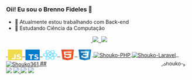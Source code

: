 ### Oii! Eu sou o Brenno Fideles 👋

- 🔭 Atualmente estou trabalhando com Back-end
- 🌱 Estudando Ciência da Computação
<div align="center">
  <a href="https://github.com/Shouko361">
  <img height="180em" src="https://github-readme-stats.vercel.app/api?username=Shouko361&show_icons=true&theme=dracula&include_all_commits=true&count_private=true"/>
  <img height="180em" src="https://github-readme-stats.vercel.app/api/top-langs/?username=Shouko361&layout=compact&langs_count=7&theme=dracula"/>
</div>  
<div style="display: inline_block"><br>
  <img align="center" alt="Shouko-Js" height="30" width="40" src="https://raw.githubusercontent.com/devicons/devicon/master/icons/javascript/javascript-plain.svg">
  <img align="center" alt="Shouko-Ts" height="30" width="40" src="https://raw.githubusercontent.com/devicons/devicon/master/icons/typescript/typescript-plain.svg">
  <img align="center" alt="Shouko-React" height="30" width="40" src="https://raw.githubusercontent.com/devicons/devicon/master/icons/react/react-original.svg">
  <img align="center" alt="Shouko-HTML" height="30" width="40" src="https://raw.githubusercontent.com/devicons/devicon/master/icons/html5/html5-original.svg">
  <img align="center" alt="Shouko-CSS" height="30" width="40" src="https://raw.githubusercontent.com/devicons/devicon/master/icons/css3/css3-original.svg">
  <img align="center" alt="Shouko-PHP" height="30" width="40" src="https://cdn.jsdelivr.net/gh/devicons/devicon/icons/php/php-plain.svg">
  <img align="center" alt="Shouko-Laravel" height="30" width="40" src="https://cdn.jsdelivr.net/gh/devicons/devicon/icons/laravel/laravel-plain.svg">
  <img align="right" alt="Shouko-pic" height="150" style="border-radius:50px;" src="https://c.tenor.com/ZxDrM3c9wMsAAAAC/full-moon.gif">
</ div >
<img align="center" alt="Shouko361"  src="https://komarev.com/ghpvc/?username=Shouko361&style=flat-square">
 ##
 
<div> 
  <a href="https://t.me/Shouko3613"><img src="https://img.shields.io/badge/Telegram-2CA5E0?style=for-the-badge&logo=telegram&logoColor=white"></a>
  <a href = "https://www.instagram.com/___brenno____/"  target="_blank" ><img  src="https://img.shields.io/badge/-Instagram-%23E4405F?style=for -the-badge&logo=instagram&logoColor=white "  target = "_blank" ></ a >
  <a href = "mailto:bfidegama@gmail.com"><img src="https://img.shields.io/badge/-Gmail-%23333?style=for-the-badge&logo=gmail&logoColor=white" target="_blank"></a>
  <a href="https://www.linkedin.com/in/brenno-fideles-303539163"><img src="https://img.shields.io/badge/LinkedIn-0077B5?style=for-the-badge&logo=linkedin&logoColor=white"></a>
</div>

